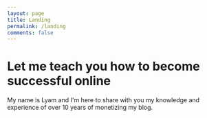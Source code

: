 ```yaml
---
layout: page
title: Landing
permalink: /landing
comments: false
---
```

    
<!-- Home Intro
================================================== -->
<!-- {% if page.url == "/" %} -->
<div class="rounded mb-5 hero">
  <div class="row align-items-center justify-content-between">
    <div class="col-md-6">
      <h1 class="font-weight-bold mb-4 serif-font">Let me  teach you how to become successful online</h1>
      <p class="lead mb-4">My name is Lyam and I'm here to share with you my knowledge and experience of over 10 years of monetizing my blog.</p>
      <!-- <a href="{{site.baseurl}}/about" class="btn btn-dark text-white px-5 btn-lg">About me</a> -->
    </div>
    <div class="col-md-6 text-right pl-0 pl-lg-4">
      <img class="intro" height="500" href="{{ site.baseurl }}/assets/images/intro.svg">      
    </div>
  </div>
</div>
<!-- {% endif %} -->


<!-- a class="nav-link" href="{{ site.baseurl }}/about">About</a> -->